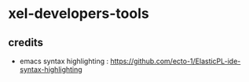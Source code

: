 # xel-developers-tools

## credits

- emacs syntax highlighting : https://github.com/ecto-1/ElasticPL-ide-syntax-highlighting